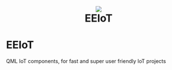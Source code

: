 <h1 align="center"><img src="hhttps://github.com/IndeemaSoftware/EEIoT/blob/Assets/EEIoT.gif"/><br> EEIoT</h1>

# EEIoT
QML IoT components, for fast and super user friendly IoT projects

